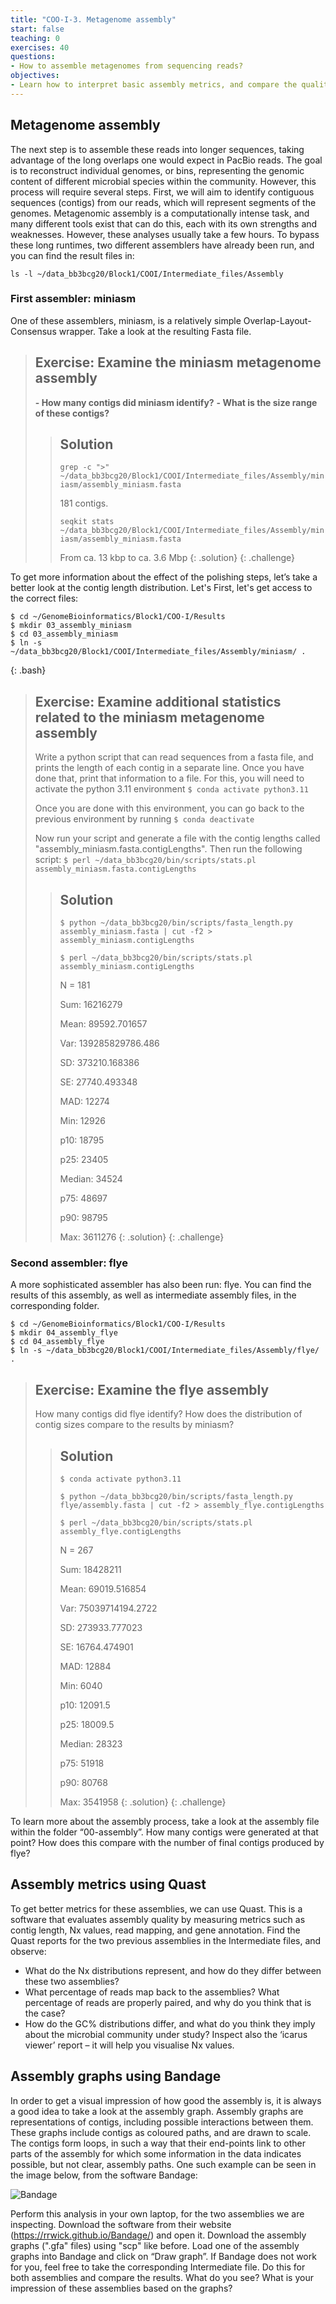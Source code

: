 ```yaml
---
title: "COO-I-3. Metagenome assembly"
start: false
teaching: 0
exercises: 40
questions:
- How to assemble metagenomes from sequencing reads?
objectives:
- Learn how to interpret basic assembly metrics, and compare the quality of different asseemblies
---
```


## Metagenome assembly

The next step is to assemble these reads into longer sequences, taking advantage of the long overlaps one would expect in PacBio reads. 
The goal is to reconstruct individual genomes, or bins, representing the genomic content of different microbial species within the community.
However, this process will require several steps. 
First, we will aim to identify contiguous sequences (contigs) from our reads, which will represent segments of the genomes. 
Metagenomic assembly is a computationally intense task, and many different tools exist that can do this, 
each with its own strengths and weaknesses. However, these analyses usually take a few hours. 
To bypass these long runtimes, two different assemblers have already been run, and you can find the result files in:
~~~
ls -l ~/data_bb3bcg20/Block1/COOI/Intermediate_files/Assembly
~~~

### First assembler: miniasm 

One of these assemblers, miniasm, is a relatively simple Overlap-Layout-Consensus wrapper. 
Take a look at the resulting Fasta file. 

> ## Exercise: Examine the miniasm metagenome assembly
>
> **- How many contigs did miniasm identify?**
> **- What is the size range of these contigs?**
> 
>> ## Solution
>>
>> `grep -c ">" ~/data_bb3bcg20/Block1/COOI/Intermediate_files/Assembly/miniasm/assembly_miniasm.fasta`
>> 
>> 181 contigs.
>> 
>> `seqkit stats ~/data_bb3bcg20/Block1/COOI/Intermediate_files/Assembly/miniasm/assembly_miniasm.fasta`
>> 
>> From ca. 13 kbp to ca. 3.6 Mbp
> {: .solution}
{: .challenge}

To get more information about the effect of the polishing steps, let’s take a better look at the contig length distribution. Let's
First, let's get access to the correct files:

~~~
$ cd ~/GenomeBioinformatics/Block1/COO-I/Results
$ mkdir 03_assembly_miniasm
$ cd 03_assembly_miniasm
$ ln -s ~/data_bb3bcg20/Block1/COOI/Intermediate_files/Assembly/miniasm/ .
~~~
{: .bash}

> ## Exercise: Examine additional statistics related to the miniasm metagenome assembly
>
> Write a python script that can read sequences from a fasta file, and prints the length of each contig in a separate line.
> Once you have done that, print that information to a file. For this, you will need to activate the python 3.11 environment
> `$ conda activate python3.11`
> 
> Once you are done with this environment, you can go back to the previous environment by running
> `$ conda deactivate`
> 
> Now run your script and generate a file with the contig lengths called "assembly_miniasm.fasta.contigLengths".
> Then run the following script:
> `$ perl ~/data_bb3bcg20/bin/scripts/stats.pl assembly_miniasm.fasta.contigLengths`
> 
> 
>> ## Solution
>>
>> `$ python ~/data_bb3bcg20/bin/scripts/fasta_length.py assembly_miniasm.fasta | cut -f2 > assembly_miniasm.contigLengths`
>> 
>> `$ perl ~/data_bb3bcg20/bin/scripts/stats.pl assembly_miniasm.contigLengths`
>> 
>> N = 181
>> 
>> Sum: 16216279
>> 
>> Mean: 89592.701657
>> 
>> Var: 139285829786.486
>> 
>> SD: 373210.168386
>> 
>> SE: 27740.493348
>>
>> MAD: 12274
>> 
>> Min: 12926
>> 
>> p10: 18795
>> 
>> p25: 23405
>> 
>> Median: 34524
>> 
>> p75: 48697
>> 
>> p90: 98795
>> 
>> Max: 3611276
> {: .solution}
{: .challenge}


### Second assembler: flye 

A more sophisticated assembler has also been run: flye. 
You can find the results of this assembly, as well as intermediate assembly files, in the corresponding folder.
~~~
$ cd ~/GenomeBioinformatics/Block1/COO-I/Results
$ mkdir 04_assembly_flye
$ cd 04_assembly_flye
$ ln -s ~/data_bb3bcg20/Block1/COOI/Intermediate_files/Assembly/flye/ .
~~~

> ## Exercise: Examine the flye assembly
> How many contigs did flye identify? How does the distribution of contig sizes compare to the results by miniasm?
>> ## Solution
>> `$ conda activate python3.11`
>> 
>> `$ python ~/data_bb3bcg20/bin/scripts/fasta_length.py flye/assembly.fasta | cut -f2 > assembly_flye.contigLengths`
>> 
>> `$ perl ~/data_bb3bcg20/bin/scripts/stats.pl assembly_flye.contigLengths`
>> 
>> N = 267
>> 
>> Sum: 18428211
>> 
>> Mean: 69019.516854
>> 
>> Var: 75039714194.2722
>> 
>> SD: 273933.777023
>> 
>> SE: 16764.474901
>> 
>> MAD: 12884
>> 
>> Min: 6040
>> 
>> p10: 12091.5
>> 
>> p25: 18009.5
>> 
>> Median: 28323
>> 
>> p75: 51918
>> 
>> p90: 80768
>> 
>> Max: 3541958
> {: .solution}
{: .challenge}

To learn more about the assembly process, take a look at the assembly file within the folder “00-assembly”. 
How many contigs were generated at that point? How does this compare with the number of final contigs produced by flye?

## Assembly metrics using Quast

To get better metrics for these assemblies, we can use Quast. This is a software that evaluates assembly quality 
by measuring metrics such as contig length, Nx values, read mapping, and gene annotation. 
Find the Quast reports for the two previous assemblies in the Intermediate files, and observe: 
-	What do the Nx distributions represent, and how do they differ between these two assemblies? 
-	What percentage of reads map back to the assemblies? What percentage of reads are properly paired, and why do you think that is the case?
-	How do the GC% distributions differ, and what do you think they imply about the microbial community under study?
Inspect also the ‘icarus viewer’ report – it will help you visualise Nx values.


## Assembly graphs using Bandage

In order to get a visual impression of how good the assembly is, it is always a good idea to take a look at the assembly graph. 
Assembly graphs are representations of contigs, including possible interactions between them. 
These graphs include contigs as coloured paths, and are drawn to scale. The contigs form loops, 
in such a way that their end-points link to other parts of the assembly for which some information in the 
data indicates possible, but not clear, assembly paths. One such example can be seen in the image below, from the software Bandage:

![Bandage](../fig/Block1_COO-I_Bandage.png)


Perform this analysis in your own laptop, for the two assemblies we are inspecting. Download the software from their website 
(https://rrwick.github.io/Bandage/) and open it. 
Download the assembly graphs (".gfa" files) using "scp" like before. Load one of the assembly graphs into Bandage and click 
on “Draw graph”. If Bandage does not work for you, feel free to take the corresponding Intermediate file.
Do this for both assemblies and compare the results. What do you see? What is your impression of these assemblies 
based on the graphs?
